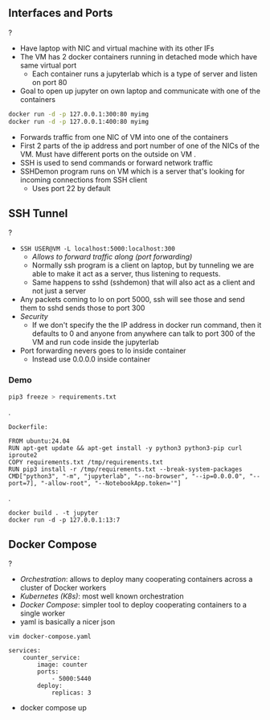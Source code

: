 ## Interfaces and Ports
?
- Have laptop with NIC and virtual machine with its other IFs
- The VM has 2 docker containers running in detached mode which have same virtual port
	- Each container runs a jupyterlab which is a type of server and listen on port 80
- Goal to open up jupyter on own laptop and communicate with one of the containers
```Bash
docker run -d -p 127.0.0.1:300:80 myimg
docker run -d -p 127.0.0.1:400:80 myimg
```
- Forwards traffic from one NIC of VM into one of the containers
- First 2 parts of the ip address and port number of one of the NICs of the VM. Must have different ports on the outside on VM
.
- SSH is used to send commands or forward network traffic
- SSHDemon program runs on VM which is a server that's looking for incoming connections from SSH client
	- Uses port 22 by default

## SSH Tunnel
?
- `SSH USER@VM -L localhost:5000:localhost:300`
	- *Allows to forward traffic along (port forwarding)*
	- Normally ssh program is a client on laptop, but by tunneling we are able to make it act as a server, thus listening to requests.
	- Same happens to sshd (sshdemon) that will also act as a client and not just a server
- Any packets coming to lo on port 5000, ssh will see those and send them to sshd sends those to port 300
- *Security*
	- If we don't specify the the IP address in docker run command, then it defaults to 0 and anyone from anywhere can talk to port 300 of the VM and run code inside the jupyterlab
- Port forwarding nevers goes to lo inside container
	- Instead use 0.0.0.0 inside container

### Demo
```Bash
pip3 freeze > requirements.txt
```
.
```
Dockerfile:

FROM ubuntu:24.04
RUN apt-get update && apt-get install -y python3 python3-pip curl iproute2
COPY requirements.txt /tmp/requirements.txt
RUN pip3 install -r /tmp/requirements.txt --break-system-packages
CMD["python3", "-m", "jupyterlab", "--no-browser", "--ip=0.0.0.0", "--port=7], "-allow-root", "--NotebookApp.token='"]
```
.
```
docker build . -t jupyter
docker run -d -p 127.0.0.1:13:7
```

## Docker Compose 
?
- *Orchestration*: allows to deploy many cooperating containers across a cluster of Docker workers
- *Kubernetes (K8s)*: most well known orchestration
- *Docker Compose*: simpler tool to deploy cooperating containers to a single worker
- yaml is basically a nicer json
```Docker
vim docker-compose.yaml

services:
	counter_service:
		image: counter
		ports:
			- 5000:5440
		deploy:
			replicas: 3
```
- docker compose up